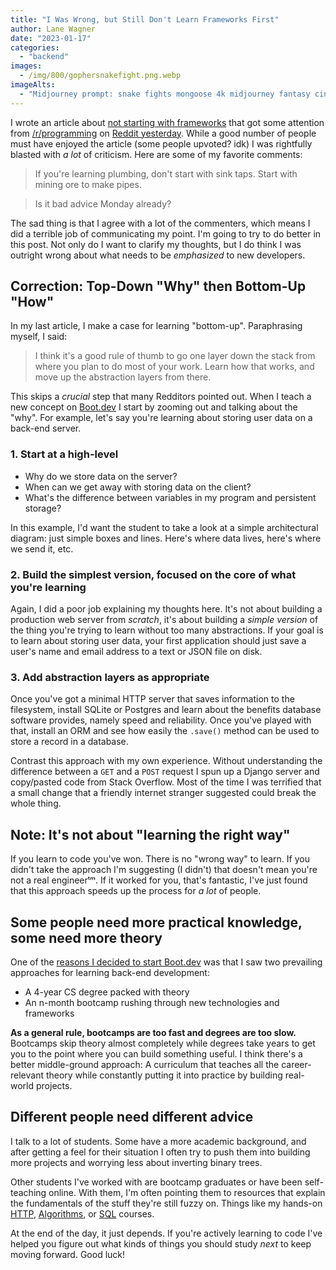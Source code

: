 ```yaml
---
title: "I Was Wrong, but Still Don't Learn Frameworks First"
author: Lane Wagner
date: "2023-01-17"
categories: 
  - "backend"
images:
  - /img/800/gophersnakefight.png.webp
imageAlts:
  - "Midjourney prompt: snake fights mongoose 4k midjourney fantasy cinematic"
---
```


I wrote an article about [not starting with frameworks](/backend/dont-start-with-frameworks/) that got some attention from [/r/programming](https://www.reddit.com/r/programming/) on [Reddit yesterday](https://www.reddit.com/r/programming/comments/10dhhc4/if_youre_learning_backend_dont_start_with/). While a good number of people must have enjoyed the article (some people upvoted? idk) I was rightfully blasted with *a lot* of criticism. Here are some of my favorite comments:

> If you're learning plumbing, don't start with sink taps. Start with mining ore to make pipes.

> Is it bad advice Monday already?

The sad thing is that I agree with a lot of the commenters, which means I did a terrible job of communicating my point. I'm going to try to do better in this post. Not only do I want to clarify my thoughts, but I do think I was outright wrong about what needs to be *emphasized* to new developers.

## Correction: Top-Down "Why" then Bottom-Up "How"

In my last article, I make a case for learning "bottom-up". Paraphrasing myself, I said:

> I think it's a good rule of thumb to go one layer down the stack from where you plan to do most of your work. Learn how that works, and move up the abstraction layers from there.

This skips a *crucial* step that many Redditors pointed out. When I teach a new concept on [Boot.dev](https://boot.dev) I start by zooming out and talking about the "why". For example, let's say you're learning about storing user data on a back-end server.

### 1. Start at a high-level

* Why do we store data on the server?
* When can we get away with storing data on the client?
* What's the difference between variables in my program and persistent storage?

In this example, I'd want the student to take a look at a simple architectural diagram: just simple boxes and lines. Here's where data lives, here's where we send it, etc.

### 2. Build the simplest version, focused on the core of what you're learning

Again, I did a poor job explaining my thoughts here. It's not about building a production web server from *scratch*, it's about building a *simple version* of the thing you're trying to learn without too many abstractions. If your goal is to learn about storing user data, your first application should just save a user's name and email address to a text or JSON file on disk.

### 3. Add abstraction layers as appropriate

Once you've got a minimal HTTP server that saves information to the filesystem, install SQLite or Postgres and learn about the benefits database software provides, namely speed and reliability. Once you've played with that, install an ORM and see how easily the `.save()` method can be used to store a record in a database.

Contrast this approach with my own experience. Without understanding the difference between a `GET` and a `POST` request I spun up a Django server and copy/pasted code from Stack Overflow. Most of the time I was terrified that a small change that a friendly internet stranger suggested could break the whole thing.

## Note: It's not about "learning the right way"

If you learn to code you've won. There is no "wrong way" to learn. If you didn't take the approach I'm suggesting (I didn't) that doesn't mean you're not a real engineerᵗᵐ. If it worked for you, that's fantastic, I've just found that this approach speeds up the process for *a lot* of people.

## Some people need more practical knowledge, some need more theory

One of the [reasons I decided to start Boot.dev](https://blog.boot.dev/about/) was that I saw two prevailing approaches for learning back-end development:

* A 4-year CS degree packed with theory
* An n-month bootcamp rushing through new technologies and frameworks

**As a general rule, bootcamps are too fast and degrees are too slow.** Bootcamps skip theory almost completely while degrees take years to get you to the point where you can build something useful. I think there's a better middle-ground approach: A curriculum that teaches all the career-relevant theory while constantly putting it into practice by building real-world projects.

## Different people need different advice

I talk to a lot of students. Some have a more academic background, and after getting a feel for their situation I often try to push them into building more projects and worrying less about inverting binary trees.

Other students I've worked with are bootcamp graduates or have been self-teaching online. With them, I'm often pointing them to resources that explain the fundamentals of the stuff they're still fuzzy on. Things like my hands-on [HTTP](https://boot.dev/learn/learn-http), [Algorithms](https://boot.dev/learn/learn-algorithms), or [SQL](https://boot.dev/learn/learn-sql) courses.

At the end of the day, it just depends. If you're actively learning to code I've helped you figure out what kinds of things you should study *next* to keep moving forward. Good luck!

